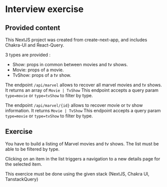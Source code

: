 # Interview exercise

## Provided content

This NextJS project was created from create-next-app, and includes Chakra-UI and React-Query.

3 types are provided :

- Show: props in common between movies and tv shows.
- Movie: props of a movie.
- TvShow: props of a tv show.

The endpoint `/api/marvel` allows to recover all marvel movies and tv shows. It returns an array of `Movie | TvShow`
This endpoint accepts a query param `type=movie` or `type=tvShow` to filter by type.

The endpoint `/api/marvel/{id}` allows to recover movie or tv show information. It returns `Movie | TvShow`
This endpoint accepts a query param `type=movie` or `type=tvShow` to filter by type.

## Exercise

You have to build a listing of Marvel movies and tv shows.
The list must be able to be filtered by type.

Clicking on an item in the list triggers a navigation to a new details page for the selected item.

This exercice must be done using the given stack (NextJS, Chakra UI, TanstackQuery)
